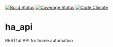 [![Build Status](https://travis-ci.org/mixmasteru/ha_api.svg?branch=master)](https://travis-ci.org/mixmasteru/ha_api)
[![Coverage Status](https://coveralls.io/repos/mixmasteru/ha_api/badge.svg?branch=master&service=github)](https://coveralls.io/github/mixmasteru/ha_api?branch=master)
[![Code Climate](https://codeclimate.com/github/mixmasteru/ha_api/badges/gpa.svg)](https://codeclimate.com/github/mixmasteru/ha_api)
# ha_api
RESTful API for home automation

